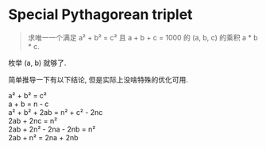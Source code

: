 # Special Pythagorean triplet

> 求唯一一个满足 a² + b² = c² 且 a + b + c = 1000 的 (a, b, c) 的乘积 a * b * c.

枚举 (a, b) 就够了.

简单推导一下有以下结论, 但是实际上没啥特殊的优化可用.

a² + b² = c²  
a + b = n - c  
a² + b² + 2ab = n² + c² - 2nc  
2ab + 2nc = n²  
2ab + 2n² - 2na - 2nb = n²  
2ab + n² = 2na + 2nb  
